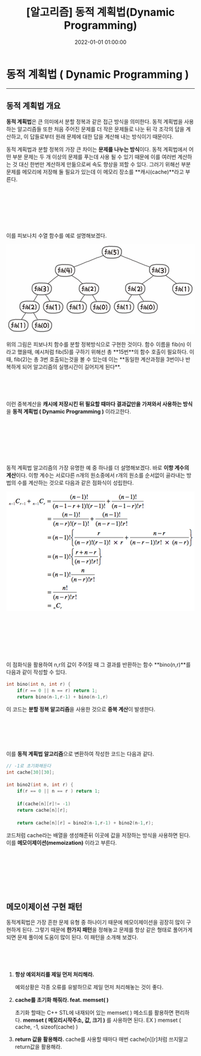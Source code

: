 ﻿---
title: "[알고리즘] 동적 계획법(Dynamic Programming) "
date: 2022-01-01 01:00:00
categories:
- Algorithm
tags:
- 알고리즘
- Dynamic Programming
---

# 동적 계획법 ( Dynamic Programming )
<hr>

## 동적 계획법 개요
**동적 계획법**은 큰 의미에서 분할 정복과 같은 접근 방식을 의미한다. 동적 계획법을 사용하는 알고리즘들 또한 처음 주어진 문제를 더 작은 문제들로 나눈 뒤 각 조각의 답을 계산하고, 이 답들로부터 원래 문제에 대한 답을 계산해 내는 방식이기 때문이다.

동적 계획법과 분할 정복의 가장 큰 차이는 **문제를 나누는 방식**이다. 동적 계획법에서 어떤 부분 문제는 두 개 이상의 문제를 푸는데 사용 될 수 있기 때문에 이를 여러번 계산하는 것 대신 한번만 계산하게 만듦으로써 속도 향상을 꾀할 수 있다. 그러기 위해선 부분 문제를 메모리에 저장해 둘 필요가 있는데 이 메모리 장소를 **캐시(cache)**라고 부른다.

<br><br><br><br><br><br>

이를 피보나치 수열 함수를 예로 설명해보겠다.
<p align="center">
<img src="https://github.com/idkim97/idkim97.github.io/blob/master/img/Fibo.png?raw=true">
</p>
위의 그림은 피보나치 함수를 분할 정복방식으로 구현한 것이다. 함수 이름을 fib(n) 이라고 했을때, 예시처럼 fib(5)를 구하기 위해선 총 **15번**의 함수 호출이 필요하다. 이때, fib(2)는 총 3번 호출되는것을 볼 수 있는데 이는 **동일한 계산과정을 3번이나 반복하게 되어 알고리즘의 실행시간이 길어지게 된다**.

<br><br><br>

이런 중복계산을 **캐시에 저장시킨 뒤 필요할 때마다 결과값만을 가져와서 사용하는 방식**을 **동적 계획법 ( Dynamic Programming )** 이라고한다.

<br><br><br><br><br><br>

동적 계획법 알고리즘의 가장 유명한 예 중 하나를 더 설명해보겠다. 바로 **이항 계수의 계산**이다. 이항 계수는 서로다른 n개의 원소중에서 r개의 원소를 순서없이 골라내는 방법의 수를 계산하는 것으로 다음과 같은 점화식이 성립한다.
<p align="center">
<img src="https://github.com/idkim97/idkim97.github.io/blob/master/img/ncr.png?raw=true">
</p>

<br><br><br><br><br><br>

이 점화식을 활용하여 n,r의 값이 주어질 때 그 결과를 반환하는 함수 **bino(n,r)**를 다음과 같이 작성할 수 있다.

```c++
int bino(int n, int r) {
	if(r == 0 || n == r) return 1;
	return bino(n-1,r-1) + bino(n-1,r)
```
이 코드는 **분할 정복 알고리즘**을 사용한 것으로 **중복 계산**이 발생한다.
<br><br><br><br><br><br>


이를 **동적 계획법 알고리즘**으로 변환하여 작성한 코드는 다음과 같다.
```c++
// -1로 초기화해둔다
int cache[30][30];

int bino2(int n, int r) {
	if(r == 0 || n == r ) return 1;
	
	if(cache[n][r]!= -1) 
	return cache[n][r];

	return cache[n][r] = bino2(n-1,r-1) + bino2(n-1,r);
```
코드처럼 cache라는 배열을 생성해준뒤 이곳에 값을 저장하는 방식을 사용하면 된다. 이를 **메모이제이션(memoization)** 이라고 부른다.


<br><br><br><br><br><br>

## 메모이제이션 구현 패턴

동적계획법은 가장 흔한 문제 유형 중 하나이기 때문에 메모이제이션을 굉장히 많이 구현하게 된다. 그렇기 때문에 **한가지 패턴**을 정해놓고 문제를 항상 같은 형태로 풀어가게 되면 문제 풀이에 도움이 많이 된다. 이 패턴을 소개해 보겠다.

<br><br><br>

1. **항상 예외처리를 제일 먼저 처리해라.**

	예외상황은 각종 오류를 유발하므로 제일 먼저 처리해놓는 것이 좋다.
	
2. **cache를 초기화 해줘라. feat. memset( )**

	초기화 할때는 C++ STL에 내재되어 있는 memset( ) 메소드를 활용하면 편리하다. **memset ( 메모리시작주소, 값, 크기 )** 를 사용하면 된다.
	EX ) memset ( cache, -1, sizeof(cache) ) 
	 
3. **return 값을 활용해라.**
	cache를 사용할 때마다 매번 cache[n][r]처럼 쓰지말고 return값을 활용해라.
